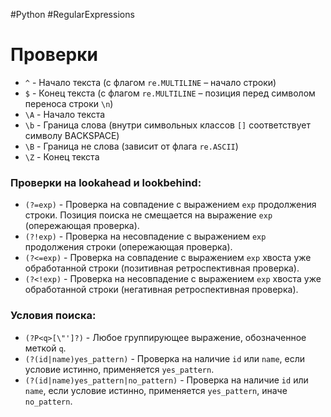 #Python #RegularExpressions

# Проверки

- `^` - Начало текста (с флагом `re.MULTILINE` – начало строки)
- `$` - Конец текста (с флагом `re.MULTILINE` – позиция перед символом переноса строки `\n`)
- `\A` - Начало текста
- `\b` - Граница слова (внутри символьных классов `[]` соответствует символу BACKSPACE)
- `\B` - Граница не слова (зависит от флага `re.ASCII`)
- `\Z` - Конец текста

### Проверки на lookahead и lookbehind:

- `(?=exp)` - Проверка на совпадение с выражением `exp` продолжения строки. Позиция поиска не смещается на выражение `exp` (опережающая проверка).
- `(?!exp)` - Проверка на несовпадение с выражением `exp` продолжения строки (опережающая проверка).
- `(?<=exp)` - Проверка на совпадение с выражением `exp` хвоста уже обработанной строки (позитивная ретроспективная проверка).
- `(?<!exp)` - Проверка на несовпадение с выражением `exp` хвоста уже обработанной строки (негативная ретроспективная проверка).

### Условия поиска:

- `(?P<q>[\"']?)` - Любое группирующее выражение, обозначенное меткой `q`.
- `(?(id|name)yes_pattern)` - Проверка на наличие `id` или `name`, если условие истинно, применяется `yes_pattern`.
- `(?(id|name)yes_pattern|no_pattern)` - Проверка на наличие `id` или `name`, если условие истинно, применяется `yes_pattern`, иначе `no_pattern`.
